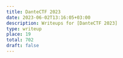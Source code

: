 ```yaml
---
title: DanteCTF 2023
date: 2023-06-02T13:16:05+03:00
description: Writeups for [DanteCTF 2023]
type: writeup
place: 19
total: 702
draft: false
---
```

